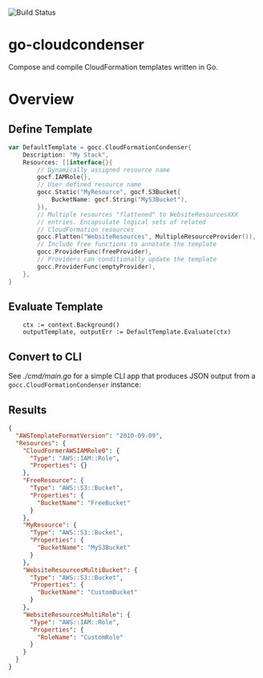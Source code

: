 ![Build Status](https://travis-ci.org/mweagle/go-cloudcondenser.svg?branch=master)

# go-cloudcondenser

Compose and compile CloudFormation templates written in Go.

# Overview

## Define Template

```go
var DefaultTemplate = gocc.CloudFormationCondenser{
	Description: "My Stack",
	Resources: []interface{}{
		// Dynamically assigned resource name
		gocf.IAMRole{},
		// User defined resource name
		gocc.Static("MyResource", gocf.S3Bucket{
			BucketName: gocf.String("MyS3Bucket"),
		}),
		// Multiple resources "flattened" to WebsiteResourcesXXX
		// entries. Encapsulate logical sets of related
		// CloudFormation resources
		gocc.Flatten("WebsiteResources", MultipleResourceProvider()),
		// Include free functions to annotate the template
		gocc.ProviderFunc(freeProvider),
		// Providers can conditionally update the template
		gocc.ProviderFunc(emptyProvider),
	},
}
```

## Evaluate Template

```
	ctx := context.Background()
	outputTemplate, outputErr := DefaultTemplate.Evaluate(ctx)
```

## Convert to CLI

See _./cmd/main.go_ for a simple CLI app that produces
JSON output from a `gocc.CloudFormationCondenser` instance:

## Results

```json
{
  "AWSTemplateFormatVersion": "2010-09-09",
  "Resources": {
    "CloudFormerAWSIAMRole0": {
      "Type": "AWS::IAM::Role",
      "Properties": {}
    },
    "FreeResource": {
      "Type": "AWS::S3::Bucket",
      "Properties": {
        "BucketName": "FreeBucket"
      }
    },
    "MyResource": {
      "Type": "AWS::S3::Bucket",
      "Properties": {
        "BucketName": "MyS3Bucket"
      }
    },
    "WebsiteResourcesMultiBucket": {
      "Type": "AWS::S3::Bucket",
      "Properties": {
        "BucketName": "CustomBucket"
      }
    },
    "WebsiteResourcesMultiRole": {
      "Type": "AWS::IAM::Role",
      "Properties": {
        "RoleName": "CustomRole"
      }
    }
  }
}
```

